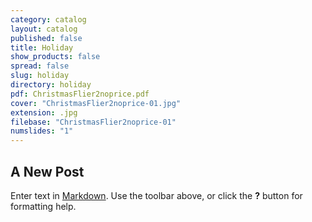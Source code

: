 ```yaml
---
category: catalog
layout: catalog
published: false
title: Holiday
show_products: false
spread: false
slug: holiday
directory: holiday
pdf: ChristmasFlier2noprice.pdf
cover: "ChristmasFlier2noprice-01.jpg"
extension: .jpg
filebase: "ChristmasFlier2noprice-01"
numslides: "1"
---
```


## A New Post

Enter text in [Markdown](http://daringfireball.net/projects/markdown/). Use the toolbar above, or click the **?** button for formatting help.
